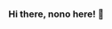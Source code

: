 ### Hi there, nono here! 👋

<!--
**naufalmstp/naufalmstp** is a ✨ _special_ ✨ repository because its `README.md` (this file) appears on your GitHub profile.

Here are some ideas to get you started:

- 😼 I’m currently working on ...
- 🌱 tools :
- 👯 I’m looking to collaborate on ...
- 🤔 I’m looking for help with ...
- 💬 Ask me about ...
- 📫 How to reach me: ...
- 😄 Pronouns: ...
- ⚡ Fun fact: ...
-->
